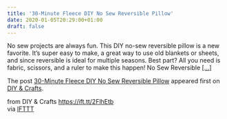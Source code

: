 ```yaml
---
title: '30-Minute Fleece DIY No Sew Reversible Pillow'
date: 2020-01-05T20:29:00+01:00
draft: false
---
```


No sew projects are always fun. This DIY no-sew reversible pillow is a new favorite. It’s super easy to make, a great way to use old blankets or sheets, and since reversible is ideal for multiple seasons. Best part? All you need is fabric, scissors, and a ruler to make this happen! No Sew Reversible [\[...\]](https://www.diyncrafts.com/77383/crafts/30-minute-fleece-diy-no-sew-reversible-pillow)

The post [30-Minute Fleece DIY No Sew Reversible Pillow](https://www.diyncrafts.com/77383/crafts/30-minute-fleece-diy-no-sew-reversible-pillow) appeared first on [DIY & Crafts](https://www.diyncrafts.com).

  
  
from DIY & Crafts https://ift.tt/2FlhEtb  
via [IFTTT](https://ifttt.com/?ref=da&site=blogger)